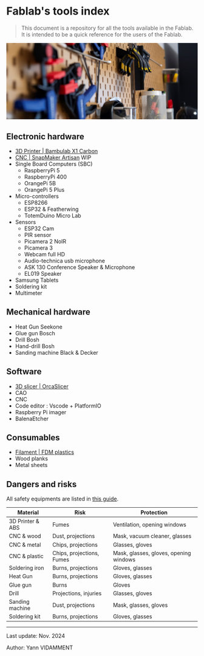 # Fablab's tools index

> This document is a repository for all the tools available in the Fablab. It is intended to be a quick reference for the users of the Fablab.

![Tools](assets/readme-1.png)

## Electronic hardware

- [3D Printer | Bambulab X1 Carbon](hardware/bambulab.md)
- [CNC | SnapMaker Artisan](hardware/snapmaker.md) WIP
- Single Board Computers (SBC)
  - RaspberryPi 5
  - RaspberryPi 400
  - OrangePi 5B
  - OrangePi 5 Plus
- Micro-controllers
  - ESP8266
  - ESP32 & Featherwing
  - TotemDuino Micro Lab
- Sensors
  - ESP32 Cam
  - PIR sensor
  - Picamera 2 NoIR
  - Picamera 3
  - Webcam full HD
  - Audio-technica usb microphone
  - ASK 130 Conference Speaker & Microphone
  - EL019 Speaker
- Samsung Tablets
- Soldering kit
- Multimeter

## Mechanical hardware

- Heat Gun Seekone
- Glue gun Bosch
- Drill Bosh
- Hand-drill Bosh
- Sanding machine Black & Decker

## Software

- [3D slicer | OrcaSlicer](software/orcaslicer.md)
- CAO
- CNC
- Code editor : Vscode + PlatformIO
- Raspberry Pi imager
- BalenaEtcher

## Consumables

- [Filament | FDM plastics](consumables/filament.md)
- Wood planks
- Metal sheets

## Dangers and risks

All safety equipments are listed in [this guide](safety/equipements.md).

| Material         | Risk                      | Protection                             |
| ---------------- | ------------------------- | -------------------------------------- |
| 3D Printer & ABS | Fumes                     | Ventilation, opening windows           |
| CNC & wood       | Dust, projections         | Mask, vacuum cleaner, glasses          |
| CNC & metal      | Chips, projections        | Glasses, gloves                        |
| CNC & plastic    | Chips, projections, Fumes | Mask, glasses, gloves, opening windows |
| Soldering iron   | Burns, projections        | Gloves, glasses                        |
| Heat Gun         | Burns, projections        | Gloves, glasses                        |
| Glue gun         | Burns                     | Gloves                                 |
| Drill            | Projections, injuries     | Glasses, gloves                        |
| Sanding machine  | Dust, projections         | Mask, glasses, gloves                  |
| Soldering kit    | Burns, projections        | Gloves, glasses                        |

---

Last update: Nov. 2024

Author: Yann VIDAMMENT
